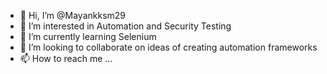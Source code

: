 - 👋 Hi, I’m @Mayankksm29
- 👀 I’m interested in Automation and Security Testing
- 🌱 I’m currently learning Selenium
- 💞️ I’m looking to collaborate on ideas of creating automation frameworks
- 📫 How to reach me ...

<!---
Mayankksm29/Mayankksm29 is a ✨ special ✨ repository because its `README.md` (this file) appears on your GitHub profile.
You can click the Preview link to take a look at your changes.
--->

